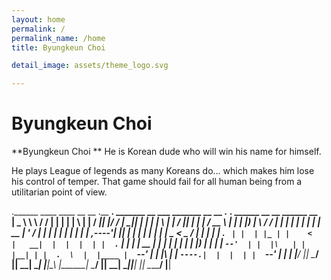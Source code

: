 ```yaml
---
layout: home
permalink: /
permalink_name: /home
title: Byungkeun Choi

detail_image: assets/theme_logo.svg

---
```


# Byungkeun Choi

**Byungkeun Choi ** He is Korean dude who will win his name for himself. 

He plays League of legends as many Koreans do... which makes him lose his control of temper. That game should fail for all human being from a utilitarian point of view.


.______   ____    ____  __    __  .__   __.   _______  __  ___  _______  __    __  .__   __.      ______  __    __    ______    __  
|   _  \  \   \  /   / |  |  |  | |  \ |  |  /  _____||  |/  / |   ____||  |  |  | |  \ |  |     /      ||  |  |  |  /  __  \  |  | 
|  |_)  |  \   \/   /  |  |  |  | |   \|  | |  |  __  |  '  /  |  |__   |  |  |  | |   \|  |    |  ,----'|  |__|  | |  |  |  | |  | 
|   _  <    \_    _/   |  |  |  | |  . `  | |  | |_ | |    <   |   __|  |  |  |  | |  . `  |    |  |     |   __   | |  |  |  | |  | 
|  |_)  |     |  |     |  `--'  | |  |\   | |  |__| | |  .  \  |  |____ |  `--'  | |  |\   |    |  `----.|  |  |  | |  `--'  | |  | 
|______/      |__|      \______/  |__| \__|  \______| |__|\__\ |_______| \______/  |__| \__|     \______||__|  |__|  \______/  |__| 
                                                                                                            
